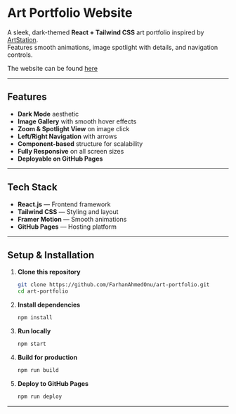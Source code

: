 # Art Portfolio Website

A sleek, dark-themed **React + Tailwind CSS** art portfolio inspired by [ArtStation](https://www.artstation.com/).  
Features smooth animations, image spotlight with details, and navigation controls.

The website can be found [here](https://FarhanAhmedOnu.github.io/art-portfolio)

---

## Features

-  **Dark Mode** aesthetic  
-  **Image Gallery** with smooth hover effects  
-  **Zoom & Spotlight View** on image click  
-  **Left/Right Navigation** with arrows  
-  **Component-based** structure for scalability  
-  **Fully Responsive** on all screen sizes  
-  **Deployable on GitHub Pages**

---

##  Tech Stack

- **React.js** — Frontend framework  
- **Tailwind CSS** — Styling and layout  
- **Framer Motion** — Smooth animations  
- **GitHub Pages** — Hosting platform


---

## Setup & Installation

1. **Clone this repository**
   ```bash
   git clone https://github.com/FarhanAhmedOnu/art-portfolio.git
   cd art-portfolio
    ````

2. **Install dependencies**

   ```bash
   npm install

3. **Run locally**

   ```bash
   npm start

4. **Build for production**

   ```bash
   npm run build

5. **Deploy to GitHub Pages**

   ```bash
   npm run deploy
---

